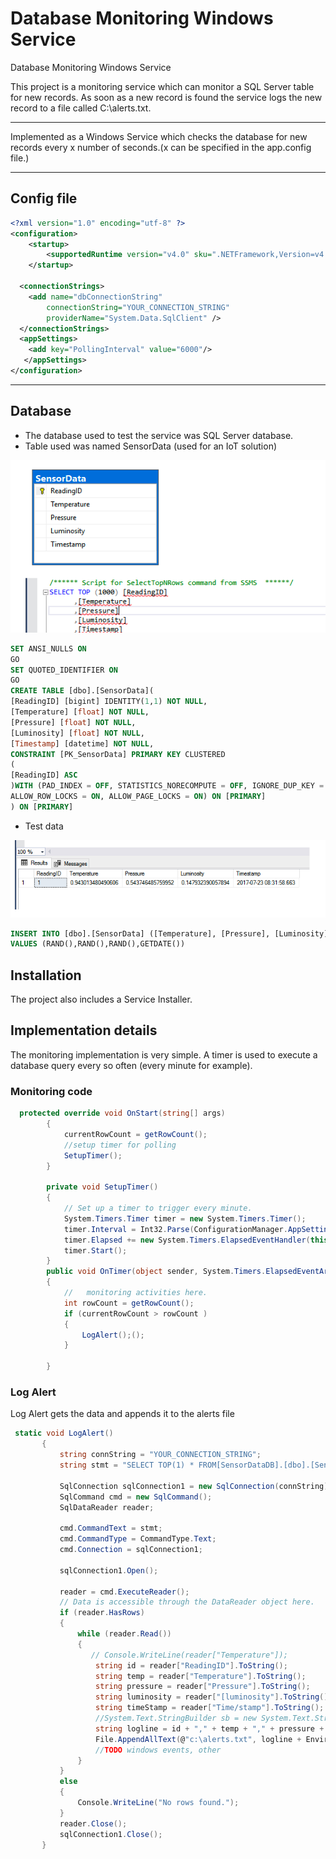 # Database Monitoring Windows Service
Database Monitoring Windows Service

This project is a monitoring service which can monitor a SQL Server table for new records. As soon
as a new record is found the service logs the new record to a file called C:\alerts.txt.

---
Implemented as a Windows Service which checks the database for new records every x number of seconds.(x can be specified in the app.config file.)

---

## Config file
```xml
<?xml version="1.0" encoding="utf-8" ?>
<configuration>
    <startup> 
        <supportedRuntime version="v4.0" sku=".NETFramework,Version=v4.5.2" />
    </startup>

  <connectionStrings>
    <add name="dbConnectionString"
        connectionString="YOUR_CONNECTION_STRING"
        providerName="System.Data.SqlClient" />
  </connectionStrings>
  <appSettings>
    <add key="PollingInterval" value="6000"/>
   </appSettings>
</configuration>

```
---
## Database
* The database used to test the service was SQL Server database. 
* Table used was named SensorData (used for an IoT solution)

![database table](table.png)
```sql
SET ANSI_NULLS ON
GO
SET QUOTED_IDENTIFIER ON
GO
CREATE TABLE [dbo].[SensorData](
[ReadingID] [bigint] IDENTITY(1,1) NOT NULL,
[Temperature] [float] NOT NULL,
[Pressure] [float] NOT NULL,
[Luminosity] [float] NOT NULL,
[Timestamp] [datetime] NOT NULL,
CONSTRAINT [PK_SensorData] PRIMARY KEY CLUSTERED
(
[ReadingID] ASC
)WITH (PAD_INDEX = OFF, STATISTICS_NORECOMPUTE = OFF, IGNORE_DUP_KEY = OFF,
ALLOW_ROW_LOCKS = ON, ALLOW_PAGE_LOCKS = ON) ON [PRIMARY]
) ON [PRIMARY]
```
* Test data 

![data](sampledata.png)
```sql
INSERT INTO [dbo].[SensorData] ([Temperature], [Pressure], [Luminosity], [Timestamp])
VALUES (RAND(),RAND(),RAND(),GETDATE())
```

## Installation
The project also includes a Service Installer.

## Implementation details
The monitoring implementation is very simple. A timer is used to execute a database query every so often (every minute for example). 
### Monitoring code 
```c#
  protected override void OnStart(string[] args)
        {
            currentRowCount = getRowCount();
            //setup timer for polling
            SetupTimer();
        }

        private void SetupTimer()
        {
            // Set up a timer to trigger every minute.  
            System.Timers.Timer timer = new System.Timers.Timer();
            timer.Interval = Int32.Parse(ConfigurationManager.AppSettings["PollingInterval"]);
            timer.Elapsed += new System.Timers.ElapsedEventHandler(this.OnTimer);
            timer.Start();
        }
        public void OnTimer(object sender, System.Timers.ElapsedEventArgs args)
        {
            //   monitoring activities here.  
            int rowCount = getRowCount();
            if (currentRowCount > rowCount )
            {
                LogAlert();();
            }
           
        }
 ```
 ### Log Alert
 Log Alert gets the data and appends it to the alerts file
 ```c#
  static void LogAlert()
        {
            string connString = "YOUR_CONNECTION_STRING";
            string stmt = "SELECT TOP(1) * FROM[SensorDataDB].[dbo].[SensorData] ORDER BY[ReadingID] DESC";

            SqlConnection sqlConnection1 = new SqlConnection(connString);
            SqlCommand cmd = new SqlCommand();
            SqlDataReader reader;

            cmd.CommandText = stmt;
            cmd.CommandType = CommandType.Text;
            cmd.Connection = sqlConnection1;

            sqlConnection1.Open();

            reader = cmd.ExecuteReader();
            // Data is accessible through the DataReader object here.
            if (reader.HasRows)
            {
                while (reader.Read())
                {
                   // Console.WriteLine(reader["Temperature"]);
                    string id = reader["ReadingID"].ToString();
                    string temp = reader["Temperature"].ToString();
                    string pressure = reader["Pressure"].ToString();
                    string luminosity = reader["[luminosity"].ToString();
                    string timeStamp = reader["Time/stamp"].ToString();
                    //System.Text.StringBuilder sb = new System.Text.StringBuilder();
                    string logline = id + "," + temp + "," + pressure + "," + luminosity + "," + timeStamp;
                    File.AppendAllText(@"c:\alerts.txt", logline + Environment.NewLine);
                    //TODO windows events, other 
                }
            }
            else
            {
                Console.WriteLine("No rows found.");
            }
            reader.Close();
            sqlConnection1.Close();
        }
 ```
 
